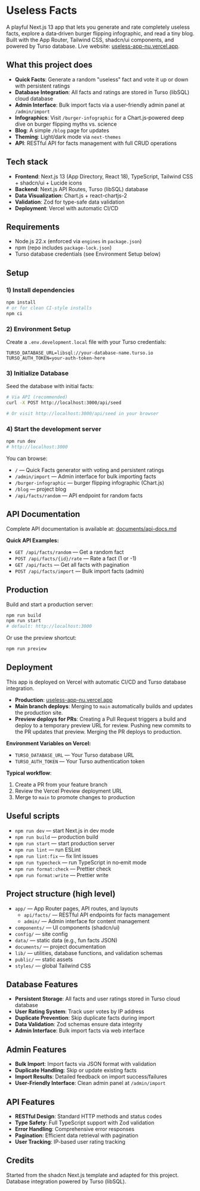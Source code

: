 # Useless Facts

A playful Next.js 13 app that lets you generate and rate completely useless facts, explore a data‑driven burger flipping infographic, and read a tiny blog. Built with the App Router, Tailwind CSS, shadcn/ui components, and powered by Turso database. Live website: [useless-app-nu.vercel.app](https://useless-app-nu.vercel.app/).

## What this project does

- **Quick Facts**: Generate a random "useless" fact and vote it up or down with persistent ratings
- **Database Integration**: All facts and ratings are stored in Turso (libSQL) cloud database
- **Admin Interface**: Bulk import facts via a user-friendly admin panel at `/admin/import`
- **Infographics**: Visit `/burger-infographic` for a Chart.js‑powered deep dive on burger flipping myths vs. science
- **Blog**: A simple `/blog` page for updates
- **Theming**: Light/dark mode via `next-themes`
- **API**: RESTful API for facts management with full CRUD operations

## Tech stack

- **Frontend**: Next.js 13 (App Directory, React 18), TypeScript, Tailwind CSS + shadcn/ui + Lucide icons
- **Backend**: Next.js API Routes, Turso (libSQL) database
- **Data Visualization**: Chart.js + react-chartjs-2
- **Validation**: Zod for type-safe data validation
- **Deployment**: Vercel with automatic CI/CD

## Requirements

- Node.js 22.x (enforced via `engines` in `package.json`)
- npm (repo includes `package-lock.json`)
- Turso database credentials (see Environment Setup below)

## Setup

### 1) Install dependencies

```bash
npm install
# or for clean CI-style installs
npm ci
```

### 2) Environment Setup

Create a `.env.development.local` file with your Turso credentials:

```env
TURSO_DATABASE_URL=libsql://your-database-name.turso.io
TURSO_AUTH_TOKEN=your-auth-token-here
```

### 3) Initialize Database

Seed the database with initial facts:

```bash
# Via API (recommended)
curl -X POST http://localhost:3000/api/seed

# Or visit http://localhost:3000/api/seed in your browser
```

### 4) Start the development server

```bash
npm run dev
# http://localhost:3000
```

You can browse:

- `/` — Quick Facts generator with voting and persistent ratings
- `/admin/import` — Admin interface for bulk importing facts
- `/burger-infographic` — burger flipping infographic (Chart.js)
- `/blog` — project blog
- `/api/facts/random` — API endpoint for random facts

## API Documentation

Complete API documentation is available at: [documents/api-docs.md](./documents/api-docs.md)

**Quick API Examples:**

- `GET /api/facts/random` — Get a random fact
- `POST /api/facts/{id}/rate` — Rate a fact (1 or -1)
- `GET /api/facts` — Get all facts with pagination
- `POST /api/facts/import` — Bulk import facts (admin)

## Production

Build and start a production server:

```bash
npm run build
npm run start
# default: http://localhost:3000
```

Or use the preview shortcut:

```bash
npm run preview
```

## Deployment

This app is deployed on Vercel with automatic CI/CD and Turso database integration.

- **Production**: [useless-app-nu.vercel.app](https://useless-app-nu.vercel.app/)
- **Main branch deploys**: Merging to `main` automatically builds and updates the production site.
- **Preview deploys for PRs**: Creating a Pull Request triggers a build and deploy to a temporary preview URL for review. Pushing new commits to the PR updates that preview. Merging the PR deploys to production.

**Environment Variables on Vercel:**

- `TURSO_DATABASE_URL` — Your Turso database URL
- `TURSO_AUTH_TOKEN` — Your Turso authentication token

**Typical workflow**:

1. Create a PR from your feature branch
2. Review the Vercel Preview deployment URL
3. Merge to `main` to promote changes to production

## Useful scripts

- `npm run dev` — start Next.js in dev mode
- `npm run build` — production build
- `npm run start` — start production server
- `npm run lint` — run ESLint
- `npm run lint:fix` — fix lint issues
- `npm run typecheck` — run TypeScript in no‑emit mode
- `npm run format:check` — Prettier check
- `npm run format:write` — Prettier write

## Project structure (high level)

- `app/` — App Router pages, API routes, and layouts
  - `api/facts/` — RESTful API endpoints for facts management
  - `admin/` — Admin interface for content management
- `components/` — UI components (shadcn/ui)
- `config/` — site config
- `data/` — static data (e.g., fun facts JSON)
- `documents/` — project documentation
- `lib/` — utilities, database functions, and validation schemas
- `public/` — static assets
- `styles/` — global Tailwind CSS

## Database Features

- **Persistent Storage**: All facts and user ratings stored in Turso cloud database
- **User Rating System**: Track user votes by IP address
- **Duplicate Prevention**: Skip duplicate facts during import
- **Data Validation**: Zod schemas ensure data integrity
- **Admin Interface**: Bulk import facts via web interface

## Admin Features

- **Bulk Import**: Import facts via JSON format with validation
- **Duplicate Handling**: Skip or update existing facts
- **Import Results**: Detailed feedback on import success/failures
- **User-Friendly Interface**: Clean admin panel at `/admin/import`

## API Features

- **RESTful Design**: Standard HTTP methods and status codes
- **Type Safety**: Full TypeScript support with Zod validation
- **Error Handling**: Comprehensive error responses
- **Pagination**: Efficient data retrieval with pagination
- **User Tracking**: IP-based user rating tracking

## Credits

Started from the shadcn Next.js template and adapted for this project. Database integration powered by Turso (libSQL).
